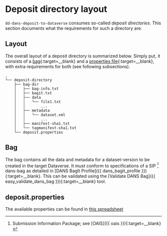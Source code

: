 Deposit directory layout
========================

`dd-dans-deposit-to-dataverse` consumes so-called *deposit directories*. This section documents what
the requirements for such a directory are.

Layout
------
The overall layout of a deposit directory is summarized below. Simply put, it consists of a
[bag]{:target=__blank} and a [properties file]{:target=__blank}, with extra requirements for both 
(see following subsections).

    .
    └── deposit-directory
        ├── bag-dir
        │   ├── bag-info.txt
        │   ├── bagit.txt
        │   ├── data
        │   │   └── file1.txt
        │   │       ...
        │   ├── metadata
        │   │   └── dataset.xml
        │   │       ...
        │   ├── manifest-sha1.txt
        │   └── tagmanifest-sha1.txt
        └── deposit.properties

Bag
---
The bag contains all the data and metadata for a dataset-version to be created in the target Dataverse.
It must conform to specifications of a SIP [^1] dans-bag as detailed in [DANS BagIt Profile]({{ dans_bagit_profile }}){:target=__blank}.
This can be validated using the [Validate DANS Bag]({{ easy_validate_dans_bag }}){:target=__blank} tool.

deposit.properties
------------------
The available properties can be found in [this spreadsheet](./deposit-properties.ods)


[bag]: https://tools.ietf.org/html/rfc8493
[properties file]: https://en.wikipedia.org/wiki/.properties

[^1]: Submission Information Package; see [OAIS]({{ oais }}){:target=__blank}
